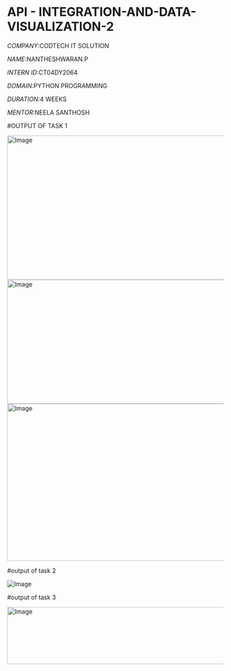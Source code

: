 # API - INTEGRATION-AND-DATA-VISUALIZATION-2

*COMPANY*:CODTECH IT SOLUTION

*NAME*:NANTHESHWARAN.P

*INTERN ID*:CT04DY2064

*DOMAIN*:PYTHON PROGRAMMING

*DURATION*:4 WEEKS

*MENTOR*:NEELA SANTHOSH

#OUTPUT OF TASK 1

<img width="1382" height="335" alt="Image" src="https://github.com/user-attachments/assets/78c30f1c-f383-479b-bb78-5cb01c75dcb9" />
<img width="1352" height="288" alt="Image" src="https://github.com/user-attachments/assets/6bd06a1a-57f2-4158-a755-d093cf9ca50d" />
<img width="1387" height="365" alt="Image" src="https://github.com/user-attachments/assets/cd46d054-8625-4844-91fd-2d8864ba46bc" />

#output of task 2

![Image](https://github.com/user-attachments/assets/b283d4e0-09a8-4dd5-adf7-6e186abf5935)

#output of task 3

<img width="1386" height="133" alt="Image" src="https://github.com/user-attachments/assets/556114bd-3425-4692-ad7d-69d1456651df" />





